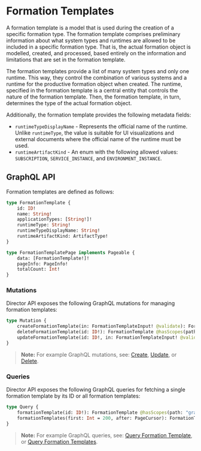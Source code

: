 # Formation Templates

A formation template is a model that is used during the creation of a specific formation type.  The formation template comprises preliminary information about what system types and runtimes are allowed to be included in a specific formation type. 
That is, the actual formation object is modelled, created, and processed, based entirely on the information and limitations that are set in the formation template.
 
The formation templates provide a list of many system types and only one runtime. This way, they control the combination of various systems and a runtime for the productive formation object when created. The runtime, specified in the formation template is a central entity that controls the nature of the formation template. Then, the formation template, in turn, determines the type of the actual formation object.

Additionally, the formation template provides the following metadata fields:
* `runtimeTypeDisplayName` - Represents the official name of the runtime. Unlike `runtimeType`, the value is suitable for UI visualizations and external documents where the official name of the runtime must be used.
* `runtimeArtifactKind` - An enum with the following allowed values: `SUBSCRIPTION`, `SERVICE_INSTANCE`, and `ENVIRONMENT_INSTANCE`.

## GraphQL API
Formation templates are defined as follows:
```graphql
type FormationTemplate {
    id: ID!
    name: String!
    applicationTypes: [String!]!
    runtimeType: String!
    runtimeTypeDisplayName: String!
    runtimeArtifactKind: ArtifactType!
}

type FormationTemplatePage implements Pageable {
    data: [FormationTemplate!]!
    pageInfo: PageInfo!
    totalCount: Int!
}
```

### Mutations
Director API exposes the following GraphQL mutations for managing formation templates: 
```graphql
type Mutation {
    createFormationTemplate(in: FormationTemplateInput! @validate): FormationTemplate @hasScopes(path: "graphql.mutation.createFormationTemplate")
    deleteFormationTemplate(id: ID!): FormationTemplate @hasScopes(path: "graphql.mutation.deleteFormationTemplate")
    updateFormationTemplate(id: ID!, in: FormationTemplateInput! @validate): FormationTemplate @hasScopes(path: "graphql.mutation.updateFormationTemplate")
}
```
> **Note:** For example GraphQL mutations, see: [Create](https://github.com/kyma-incubator/compass/tree/main/components/director/examples/create-formation-template/create-formation-template.graphql), [Update](https://github.com/kyma-incubator/compass/tree/main/components/director/examples/update-formation-template/update-formation-template.graphql), or [Delete](https://github.com/kyma-incubator/compass/tree/main/components/director/examples/delete-formation-template/delete-formation-template.graphql).


### Queries 
Director API exposes the following GraphQL queries for fetching a single formation template by its ID or all formation templates:
```graphql
type Query {
    formationTemplate(id: ID!): FormationTemplate @hasScopes(path: "graphql.query.formationTemplate")
    formationTemplates(first: Int = 200, after: PageCursor): FormationTemplatePage! @hasScopes(path: "graphql.query.formationTemplates")
}
```
> **Note:** For example GraphQL queries, see: [Query Formation Template](https://github.com/kyma-incubator/compass/tree/main/components/director/examples/query-formation-template/query-formation-template.graphql), or [Query Formation Templates](https://github.com/kyma-incubator/compass/tree/main/components/director/examples/query-formation-templates/query-formation-templates.graphql).
